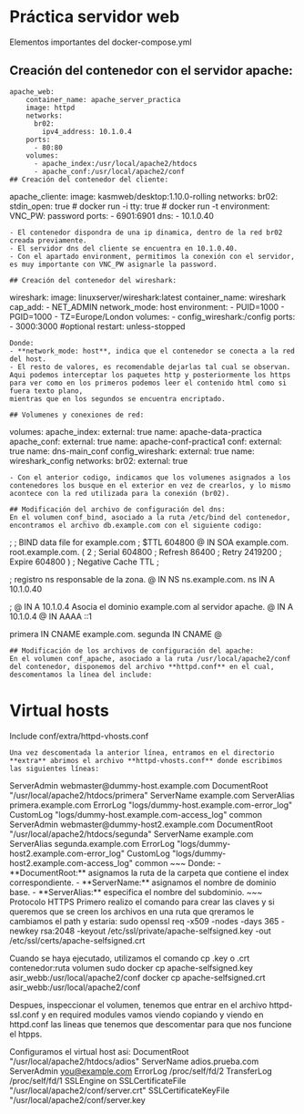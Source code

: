 # Práctica servidor web

Elementos importantes del docker-compose.yml

## Creación del contenedor con el servidor apache:
~~~
apache_web:
    container_name: apache_server_practica
    image: httpd
    networks:
      br02:
        ipv4_address: 10.1.0.4
    ports:
      - 80:80
    volumes:
      - apache_index:/usr/local/apache2/htdocs
      - apache_conf:/usr/local/apache2/conf
## Creación del contenedor del cliente:
~~~
apache_cliente:
    image: kasmweb/desktop:1.10.0-rolling
    networks:
      br02:
    stdin_open: true  # docker run -i
    tty: true         # docker run -t
    environment:
      VNC_PW: password
    ports:
      - 6901:6901
    dns:
      - 10.1.0.40
~~~
- El contenedor dispondra de una ip dinamica, dentro de la red br02 creada previamente.
- El servidor dns del cliente se encuentra en 10.1.0.40.
- Con el apartado environment, permitimos la conexión con el servidor, es muy importante con VNC_PW asignarle la password.

## Creación del contenedor del wireshark:
~~~
wireshark:
    image: linuxserver/wireshark:latest
    container_name: wireshark
    cap_add:
      - NET_ADMIN
    network_mode: host
    environment:
      - PUID=1000
      - PGID=1000
      - TZ=Europe/London
    volumes:
      - config_wireshark:/config
    ports:
      - 3000:3000 #optional
    restart: unless-stopped
~~~
Donde:
- **network_mode: host**, indica que el contenedor se conecta a la red del host.
- El resto de valores, es recomendable dejarlas tal cual se observan.
Aqui podemos interceptar los paquetes http y posteriormente los https para ver como en los primeros podemos leer el contenido html como si fuera texto plano,
mientras que en los segundos se encuentra encriptado.

## Volumenes y conexiones de red:
~~~
volumes:
  apache_index:
    external: true
    name: apache-data-practica
  apache_conf:
    external: true
    name: apache-conf-practica1
  conf:
    external: true
    name: dns-main_conf
  config_wireshark:
    external: true
    name: wireshark_config
networks: 
  br02:
    external: true
~~~
- Con el anterior codigo, indicamos que los volumenes asignados a los contenedores los busque en el exterior en vez de crearlos, y lo mismo acontece con la red utilizada para la conexión (br02).

## Modificación del archivo de configuración del dns:
En el volumen conf_bind, asociado a la ruta /etc/bind del contenedor, encontramos el archivo db.example.com con el siguiente codigo:
~~~
;
; BIND data file for example.com
;
$TTL	604800
@	IN	SOA	example.com. root.example.com. (
			      2		; Serial
			 604800		; Refresh
			  86400		; Retry
			2419200		; Expire
			 604800 )	; Negative Cache TTL
;

; registro ns responsable de la zona.
@	IN	NS	ns.example.com.
ns  IN  A   10.1.0.40

; @	IN	A	10.1.0.4 Asocia el dominio example.com al servidor apache.
@	IN	A	10.1.0.4
@	IN	AAAA	::1

primera	IN	CNAME	example.com.
segunda	IN	CNAME	@
~~~
## Modificación de los archivos de configuración del apache:
En el volumen conf_apache, asociado a la ruta /usr/local/apache2/conf del contenedor, disponemos del archivo **httpd.conf** en el cual, descomentamos la línea del include:
~~~
# Virtual hosts
Include conf/extra/httpd-vhosts.conf
~~~
Una vez descomentada la anterior línea, entramos en el directorio **extra** abrimos el archivo **httpd-vhosts.conf** donde escribimos las siguientes líneas:
~~~
<VirtualHost primera.example.com:80>
    ServerAdmin webmaster@dummy-host.example.com
    DocumentRoot "/usr/local/apache2/htdocs/primera"
    ServerName example.com
    ServerAlias primera.example.com
    ErrorLog "logs/dummy-host.example.com-error_log"
    CustomLog "logs/dummy-host.example.com-access_log" common
</VirtualHost>

<VirtualHost segunda.example.com:80>
    ServerAdmin webmaster@dummy-host2.example.com
    DocumentRoot "/usr/local/apache2/htdocs/segunda"
    ServerName example.com
    ServerAlias segunda.example.com
    ErrorLog "logs/dummy-host2.example.com-error_log"
    CustomLog "logs/dummy-host2.example.com-access_log" common
</VirtualHost>
~~~
Donde:
- **DocumentRoot:** asignamos la ruta de la carpeta que contiene el index correspondiente.
- **ServerName:** asignamos el nombre de dominio base.
- **ServerAlias:** especifica el nombre del subdominio.
~~~
Protocolo HTTPS
Primero realizo el comando para crear las claves y si queremos que se creen los archivos en una ruta que qreramos le cambiamos el path y estaria:
sudo openssl req -x509 -nodes -days 365 -newkey rsa:2048 -keyout /etc/ssl/private/apache-selfsigned.key -out /etc/ssl/certs/apache-selfsigned.crt

Cuando se haya ejecutado, utilizamos el comando cp .key o .crt contenedor:ruta volumen
sudo docker cp apache-selfsigned.key asir_webb:/usr/local/apache2/conf
docker cp apache-selfsigned.crt asir_webb:/usr/local/apache2/conf

Despues, inspeccionar el volumen, tenemos que entrar en el archivo httpd-ssl.conf y en required modules vamos viendo copiando y viendo en httpd.conf las lineas que tenemos que descomentar para que nos funcione el htpps.

Configuramos el virtual host asi:
<VirtualHost default:443>
DocumentRoot "/usr/local/apache2/htdocs/adios"
ServerName adios.prueba.com
ServerAdmin you@example.com
ErrorLog /proc/self/fd/2
TransferLog /proc/self/fd/1
SSLEngine on
SSLCertificateFile "/usr/local/apache2/conf/server.crt"
SSLCertificateKeyFile "/usr/local/apache2/conf/server.key
